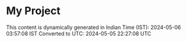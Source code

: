# My Project

This content is dynamically generated in Indian Time (IST): 2024-05-06 03:57:08 IST
Converted to UTC: 2024-05-05 22:27:08 UTC
